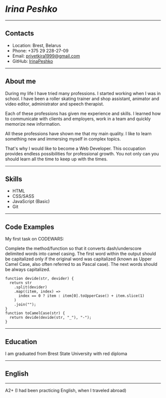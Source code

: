 # ***Irina Peshko***
******
## **Contacts**
* Location: Brest, Belarus
* Phone: +375 29 228-27-09
* Email: privetkira1999@gmail.com
* GitHub: [IrinaPeshko](https://github.com/IrinaPeshko)
*****
## **About me**
During my life I have tried many professions. I started working when I was in school. I have been a roller skating trainer and shop assistant, animator and video editor, administrator and speech therapist.

Each of these professions has given me experience and skills. I learned how to communicate with clients and employers, work in a team and quickly memorize new information.

All these professions have shown me that my main quality. I like to learn something new and immersing myself in complex topics.

That's why I would like to become a Web Developer. This occupation provides endless possibilities for professional growth. You not only can you should learn all the time to keep up with the times.
*****
## **Skills**
* HTML
* CSS/SASS
* JavaScript (Basic)
* Git
*****
## **Code Examples**
My first task on CODEWARS:

Complete the method/function so that it converts dash/underscore delimited words into camel casing. The first word within the output should be capitalized only if the original word was capitalized (known as Upper Camel Case, also often referred to as Pascal case). The next words should be always capitalized.

```
function devide(str, devider) {
  return str
    .split(devider)
    .map((item, index) =>
      index == 0 ? item : item[0].toUpperCase() + item.slice(1)
    )
    .join("");
}
function toCamelCase(str) {
  return devide(devide(str, "_"), "-");
}
```
*****
## **Education**
I am graduated from Brest State University with red diploma
*****
## **English**
*****
A2+ (I had been practicing English, when I traveled abroad)

